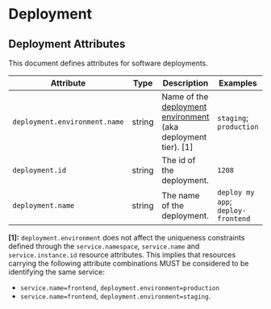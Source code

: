 <!--- Hugo front matter used to generate the website version of this page:
--->

<!-- NOTE: THIS FILE IS AUTOGENERATED. DO NOT EDIT BY HAND. -->
<!-- see templates/registry/markdown/attribute_namespace.md.j2 -->

# Deployment

## Deployment Attributes

This document defines attributes for software deployments.

| Attribute                     | Type   | Description                                                                                                        | Examples                           | Stability                                                        |
| ----------------------------- | ------ | ------------------------------------------------------------------------------------------------------------------ | ---------------------------------- | ---------------------------------------------------------------- |
| `deployment.environment.name` | string | Name of the [deployment environment](https://wikipedia.org/wiki/Deployment_environment) (aka deployment tier). [1] | `staging`; `production`            | ![Experimental](https://img.shields.io/badge/-experimental-blue) |
| `deployment.id`               | string | The id of the deployment.                                                                                          | `1208`                             | ![Experimental](https://img.shields.io/badge/-experimental-blue) |
| `deployment.name`             | string | The name of the deployment.                                                                                        | `deploy my app`; `deploy-frontend` | ![Experimental](https://img.shields.io/badge/-experimental-blue) |

**[1]:** `deployment.environment` does not affect the uniqueness constraints defined through
the `service.namespace`, `service.name` and `service.instance.id` resource attributes.
This implies that resources carrying the following attribute combinations MUST be
considered to be identifying the same service:

- `service.name=frontend`, `deployment.environment=production`
- `service.name=frontend`, `deployment.environment=staging`.
